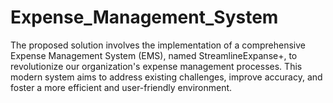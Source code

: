 # Expense_Management_System
The proposed solution involves the implementation of a comprehensive Expense Management System (EMS), named StreamlineExpanse+, to revolutionize our organization's expense management processes. This modern system aims to address existing challenges, improve accuracy, and foster a more efficient and user-friendly environment.
